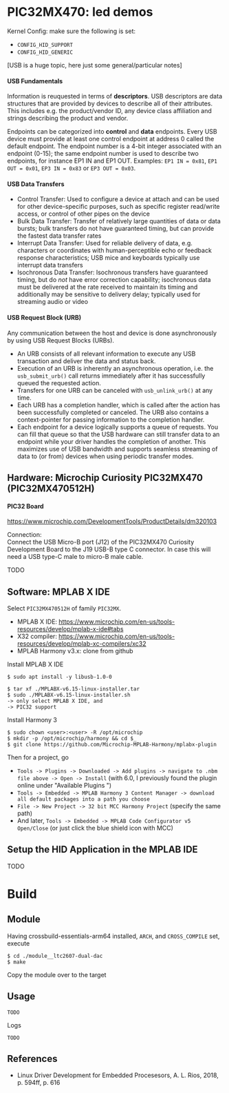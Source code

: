 # PIC32MX470: led demos

Kernel Config: make sure the following is set:  
- `CONFIG_HID_SUPPORT`
- `CONFIG_HID_GENERIC`


[USB is a huge topic, here just some general/particular notes]  

#### USB Fundamentals

Information is reuquested in terms of **descriptors**. USB descriptors are data structures that are provided by devices to describe all of their attributes. This includes e.g. the product/vendor ID, any device class affiliation and strings describing the product and vendor.  

Endpoints can be categorized into **control** and **data** endpoints. Every USB device must provide at least one control endpoint at address 0 called the default endpoint. The endpoint number is a 4-bit integer associated with an endpoint (0-15); the same endpoint number is used to describe two endpoints, for instance EP1 IN and EP1 OUT. Examples: `EP1 IN = 0x81`, `EP1 OUT = 0x01`, `EP3 IN = 0x83` or `EP3 OUT = 0x03`.  

#### USB Data Transfers

- Control Transfer: Used to configure a device at attach and can be used for other device-specific purposes, such as specific register read/write access, or control of other pipes on the device
- Bulk Data Transfer: Transfer of relatively large quantities of data or data bursts; bulk transfers do not have guaranteed timing, but can provide the fastest data transfer rates
- Interrupt Data Transfer: Used for reliable delivery of data, e.g. characters or coordinates with human-perceptible echo or feedback response characteristics; USB mice and keyboards typically use interrupt data transfers
- Isochronous Data Transfer: Isochronous transfers have guaranteed timing, but do _not_ have error correction capability; isochronous data must be delivered at the rate received to maintain its timing and additionally may be sensitive to delivery delay; typically used for streaming audio or video

#### USB Request Block (URB)

Any communication between the host and device is done asynchronously
by using USB Request Blocks (URBs).   

- An URB consists of all relevant information to execute any USB transaction and deliver the data and status back.
- Execution of an URB is inherently an asynchronous operation, i.e. the `usb_submit_urb()` call returns immediately after it has successfully queued the requested action.
- Transfers for one URB can be canceled with `usb_unlink_urb()` at any time.
- Each URB has a completion handler, which is called after the action has been successfully completed or canceled. The URB also contains a context-pointer for passing information to the completion handler.
- Each endpoint for a device logically supports a queue of requests. You can fill that queue so that the USB hardware can still transfer data to an endpoint while your driver handles the completion of another. This maximizes use of USB bandwidth and supports seamless streaming of data to (or from) devices when using periodic transfer modes.


## Hardware: Microchip Curiosity PIC32MX470 (PIC32MX470512H)

#### PIC32 Board
https://www.microchip.com/DevelopmentTools/ProductDetails/dm320103

Connection:  
Connect the USB Micro-B port (J12) of the PIC32MX470 Curiosity
Development Board to the J19 USB-B type C connector. In case this will
need a USB type-C male to micro-B male cable.  

TODO    


## Software: MPLAB X IDE

Select `PIC32MX470512H` of family `PIC32MX`.  

- MPLAB X IDE: https://www.microchip.com/en-us/tools-resources/develop/mplab-x-ide#tabs  
- X32 compiler: https://www.microchip.com/en-us/tools-resources/develop/mplab-xc-compilers/xc32  
- MPLAB Harmony v3.x: clone from github  

Install MPLAB X IDE  
```
$ sudo apt install -y libusb-1.0-0

$ tar xf ./MPLABX-v6.15-linux-installer.tar
$ sudo ./MPLABX-v6.15-linux-installer.sh
-> only select MPLAB X IDE, and
-> PIC32 support
```

Install Harmony 3  
```
$ sudo chown <user>:<user> -R /opt/microchip
$ mkdir -p /opt/microchip/harmony && cd $_
$ git clone https://github.com/Microchip-MPLAB-Harmony/mplabx-plugin
```

Then for a project, go  

- `Tools -> Plugins -> Downloaded -> Add plugins -> navigate to .nbm file above -> Open -> Install` (with 6.0, I previously found the plugin online under "Available Plugins ")
- `Tools -> Embedded -> MPLAB Harmony 3 Content Manager -> download all default packages into a path you choose`
- `File -> New Project -> 32 bit MCC Harmony Project` (specify the same path)
- And later, `Tools -> Embedded -> MPLAB Code Configurator v5 Open/Close` (or just click the blue shield icon with MCC)


## Setup the HID Application in the MPLAB IDE

TODO       

# Build

## Module

Having crossbuild-essentials-arm64 installed, `ARCH`, and `CROSS_COMPILE` set, execute  
```
$ cd ./module__ltc2607-dual-dac
$ make
```
Copy the module over to the target  

## Usage

```
TODO       
```

Logs   
```
TODO      
```

## References
* Linux Driver Development for Embedded Procesesors, A. L. Rios, 2018, p. 594ff, p. 616  
